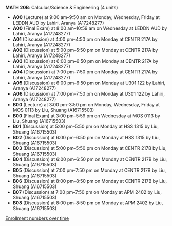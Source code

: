 **MATH 20B**: Calculus/Science & Engineering (4 units)

- **A00** (Lecture) at 9:00 am–9:50 am on Monday, Wednesday, Friday at LEDDN AUD by Lahiri, Aranya (A17248277)
- **A00** (Final Exam) at 8:00 am–10:59 am on Wednesday at LEDDN AUD by Lahiri, Aranya (A17248277)
- **A01** (Discussion) at 4:00 pm–4:50 pm on Monday at CENTR 217A by Lahiri, Aranya (A17248277)
- **A02** (Discussion) at 5:00 pm–5:50 pm on Monday at CENTR 217A by Lahiri, Aranya (A17248277)
- **A03** (Discussion) at 6:00 pm–6:50 pm on Monday at CENTR 217A by Lahiri, Aranya (A17248277)
- **A04** (Discussion) at 7:00 pm–7:50 pm on Monday at CENTR 217A by Lahiri, Aranya (A17248277)
- **A05** (Discussion) at 6:00 pm–6:50 pm on Monday at U301 122 by Lahiri, Aranya (A17248277)
- **A06** (Discussion) at 7:00 pm–7:50 pm on Monday at U301 122 by Lahiri, Aranya (A17248277)
- **B00** (Lecture) at 3:00 pm–3:50 pm on Monday, Wednesday, Friday at MOS 0113 by Liu, Shuang (A16715503)
- **B00** (Final Exam) at 3:00 pm–5:59 pm on Wednesday at MOS 0113 by Liu, Shuang (A16715503)
- **B01** (Discussion) at 5:00 pm–5:50 pm on Monday at HSS 1315 by Liu, Shuang (A16715503)
- **B02** (Discussion) at 6:00 pm–6:50 pm on Monday at HSS 1315 by Liu, Shuang (A16715503)
- **B03** (Discussion) at 5:00 pm–5:50 pm on Monday at CENTR 217B by Liu, Shuang (A16715503)
- **B04** (Discussion) at 6:00 pm–6:50 pm on Monday at CENTR 217B by Liu, Shuang (A16715503)
- **B05** (Discussion) at 7:00 pm–7:50 pm on Monday at CENTR 217B by Liu, Shuang (A16715503)
- **B06** (Discussion) at 8:00 pm–8:50 pm on Monday at CENTR 217B by Liu, Shuang (A16715503)
- **B07** (Discussion) at 7:00 pm–7:50 pm on Monday at APM 2402 by Liu, Shuang (A16715503)
- **B08** (Discussion) at 8:00 pm–8:50 pm on Monday at APM 2402 by Liu, Shuang (A16715503)

[Enrollment numbers over time](./MATH20B.tsv)
